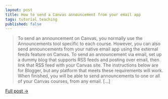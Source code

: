 ```yaml
---
layout: post
title: How to send a Canvas announcement from your email app
tags: tutorial teaching
published: false
---
```


>To send an announcement on Canvas, you normally use the Announcements tool specific to each course. However, you can also send announcements from your native email app using the external feeds feature on Canvas. To send an announcement via email, set up a dummy blog that supports RSS feeds and posting over email, then link that RSS feed with your Canvas site. The instructions below are for Blogger, but any platform that meets these requirements will work. When finished, you will be able to send announcements to one or all of your Canvas courses, from any email. [...]

[Full post →](https://nickdanis.medium.com/how-to-send-a-canvas-announcement-from-your-email-app-746af6b414f4)